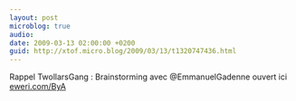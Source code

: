 ```yaml
---
layout: post
microblog: true
audio: 
date: 2009-03-13 02:00:00 +0200
guid: http://xtof.micro.blog/2009/03/13/t1320747436.html
---
```

Rappel TwollarsGang : Brainstorming avec @EmmanuelGadenne ouvert ici  [eweri.com/ByA](http://eweri.com/ByA)
